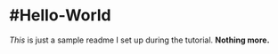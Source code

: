 #Hello-World
===========

*This* is just a sample readme I set up during the tutorial. **Nothing more.**
